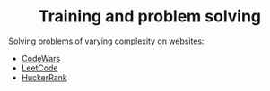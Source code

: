 <h1 align='center'>Training and problem solving</h1>

Solving problems of varying complexity on websites:
<div class='container'>
  <ul>
    <li><a href='https://www.codewars.com/' target='_blank'>CodeWars</li>
    <li><a href='https://leetcode.com/' target='_blank'>LeetCode</li>
    <li><a href='https://www.hackerrank.com/' target='_blank'>HuckerRank</li>
  </ul>
</div>
